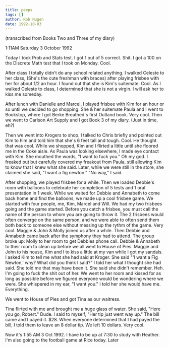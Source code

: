 ```yaml
---
title: peeps
tags: []
author: Rob Nugen
date: 1992-10-03
---
```


<p class=note>(transcribed from Books Two and Three of my diary)

<p class=date>1:11AM Saturday 3 October 1992

<p>Today I took Prob and Stats test.  I got 1 out of 5 correct.  Shit.
I got a 100 on the Discrete Math test that I took on Monday.  Cool.

<p>After class I totally didn't do any school related anything.  I
walked Celeste to her class, (She's the cute freshman with braces)
after playing frisbee with her for about 1/2 an hour.  I found out
that she is Kim's suitemate.  Cool.  As I walked Celeste to class, I
determined that she is not a virgin.  I will ask her to kiss me
someday.

<p>After lunch with Danielle and Marcel, I played frisbee with Kim for
an hour or so until we decided to go shopping.  She & her suitemate
Paula and I went to Bookstop, where I got Berke Breathed's first
Outland book.  Very cool.  Then we went to Carlson Art Supply and I
got Book 3 of my diary.  (Just in time, eh?)

<p>Then we went into Krogers to shop.  I talked to Chris briefly and
pointed out Kim to him and told him that she's 6 feet tall and tough.
Cool.  He thought that was cool.  While we shopped, Kim and I flirted
a little until she floored me in the Coke aisle.  As Paula was looking
elsewhere, I made eye contact with Kim.  She mouthed the words, "I
want to fuck you."  Oh my god.  I freaked out but carefully covered my
freakout from Paula, still allowing Kim to know that I knew what she
said.  Later, while we were still in the store, she claimed she said,
"I want a fig newton."  "No way," I said.

<p>After shopping, we played frisbee for a while.  Then we loaded
Debbie's room with balloons to celebrate her completion of 5 tests and
1 oral presentation in 1 week.  While we waited for Debbie and
Annabeth to come back home and find the balloons, we made up a cool
frisbee game.  We started with four people, me, Kim, Marcel and Will.
We had my two frisbees going and the game started.  Before you catch a
frisbee, you must call the name of the person to whom you are going to
throw it.  The 2 frisbees would often converge on the same person, and
we were able to often send them both back to someone else without
messing up the rythm of the game.  Very cool.  Maggie & John & Molly
joined us after a while.  Then Debbie and Annabeth came back after the
symphony they had to attend.  The group broke up: Molly to her room to
get Debbies phone call.  Debbie & Annabeth to their room to clean up
before we all went to House of Pies.  Maggie and John to his house,
Kim and I to kiss a little at my van while I got my sandals.  I asked
Kim to tell me what she had said at Kroger.  She said "'I want a Fig
Newton,' why? What did you think I said?"  I told her what I thought
she had said.  She told me that may have been it.  She said she didn't
remember.  Heh.  I'm going to fuck the shit out of her.  We went to
her room and kissed for as long as possible before we figured everyone
would be wondering where we were.  She whispered in my ear, "I want
you."  I told her she would have me.  Everything.

<p>We went to House of Pies and got Tina as our waitress.

<p>Tina flirted with me and brought me a huge glass of water. She
said, "Here you go, Robert."  Dude.  I said to myself, "Her tip just
went way up."  The bill came and I payed it.  $28.  When everyone
determined that I had payed the bill, I told them to leave an 8 dollar
tip.  We left 10 dollars.  Very cool.

<p>Now it's 1:55 AM 3 Oct 1992.  I have to be up at 7:30 to study with
Heather.  I'm also going to the football game at Rice today.  Later
